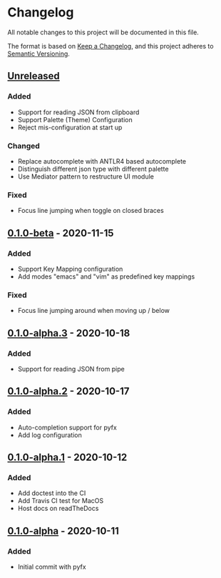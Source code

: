 # Changelog

All notable changes to this project will be documented in this file.

The format is based on [Keep a Changelog](https://keepachangelog.com/en/1.0.0/),
and this project adheres to [Semantic Versioning](https://semver.org/spec/v2.0.0.html).

## [Unreleased]

### Added
- Support for reading JSON from clipboard
- Support Palette (Theme) Configuration
- Reject mis-configuration at start up

### Changed
- Replace autocomplete with ANTLR4 based autocomplete
- Distinguish different json type with different palette
- Use Mediator pattern to restructure UI module

### Fixed
- Focus line jumping when toggle on closed braces

## [0.1.0-beta] - 2020-11-15

### Added

- Support Key Mapping configuration
- Add modes "emacs" and "vim" as predefined key mappings

### Fixed

- Focus line jumping around when moving up / below

## [0.1.0-alpha.3] - 2020-10-18

### Added

- Support for reading JSON from pipe

## [0.1.0-alpha.2] - 2020-10-17

### Added

- Auto-completion support for pyfx
- Add log configuration

## [0.1.0-alpha.1] - 2020-10-12

### Added

- Add doctest into the CI
- Add Travis CI test for MacOS
- Host docs on readTheDocs

## [0.1.0-alpha] - 2020-10-11

### Added

- Initial commit with pyfx

[unreleased]: https://github.com/cielong/pyfx/compare/v0.1.0-beta...HEAD
[0.1.0-beta]: https://github.com/cielong/pyfx/compare/v0.1.0-alpha.3...v0.1.0-beta
[0.1.0-alpha.3]: https://github.com/cielong/pyfx/compare/v0.1.0-alpha.2...v0.1.0-alpha.3
[0.1.0-alpha.2]: https://github.com/cielong/pyfx/compare/v0.1.0-alpha.1...v0.1.0-alpha.2
[0.1.0-alpha.1]: https://github.com/cielong/pyfx/compare/v0.1.0-alpha...v0.1.0-alpha.1
[0.1.0-alpha]: https://github.com/cielong/pyfx/v0.1.0-alpha
